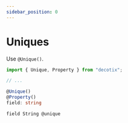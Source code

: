 ```yaml
---
sidebar_position: 0
---
```


# Uniques

Use `@Unique()`.

```ts
import { Unique, Property } from "decotix";

// ...

@Unique()
@Property()
field: string
```

```prisma title="Prisma output"
field String @unique
```
